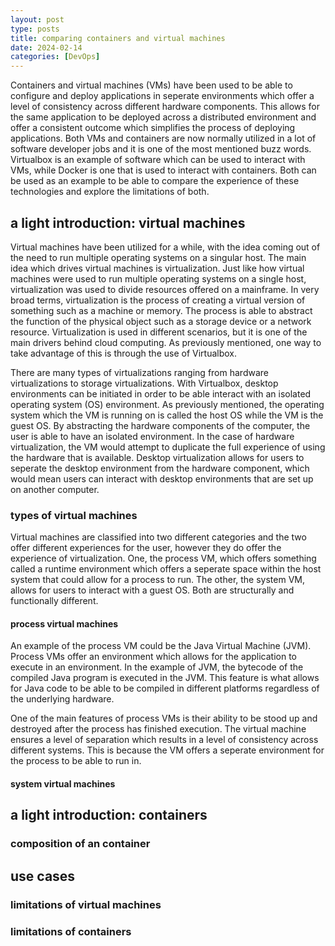 ```yaml
---
layout: post
type: posts
title: comparing containers and virtual machines
date: 2024-02-14
categories: [DevOps]
---
```

Containers and virtual machines (VMs) have been used to be able to configure and deploy applications in seperate environments which offer a level of consistency across different hardware components.  This allows for the same application to be deployed across a distributed environment and offer a consistent outcome which simplifies the process of deploying applications.  Both VMs and containers are now normally utilized in a lot of software developer jobs and it is one of the most mentioned buzz words.  Virtualbox is an example of software which can be used to interact with VMs, while Docker is one that is used to interact with containers.  Both can be used as an example to be able to compare the experience of these technologies and explore the limitations of both.

## a light introduction: virtual machines
Virtual machines have been utilized for a while, with the idea coming out of the need to run multiple operating systems on a singular host.  The main idea which drives virtual machines is virtualization.  Just like how virtual machines were used to run multiple operating systems on a single host, virtualization was used to divide resources offered on a mainframe.  In very broad terms, virtualization is the process of creating a virtual version of something such as a machine or memory.  The process is able to abstract the function of the physical object such as a storage device or a network resource.  Virtualization is used in different scenarios, but it is one of the main drivers behind cloud computing.  As previously mentioned, one way to take advantage of this is through the use of Virtualbox.

There are many types of virtualizations ranging from hardware virtualizations to storage virtualizations.  With Virtualbox, desktop environments can be initiated in order to be able interact with an isolated operating system (OS) environment.  As previously mentioned, the operating system which the VM is running on is called the host OS while the VM is the guest OS.  By abstracting the hardware components of the computer, the user is able to have an isolated environment.  In the case of hardware virtualization, the VM would attempt to duplicate the full experience of using the hardware that is available.  Desktop virtualization allows for users to seperate the desktop environment from the hardware component, which would mean users can interact with desktop environments that are set up on another computer.  

### types of virtual machines
Virtual machines are classified into two different categories and the two offer different experiences for the user, however they do offer the experience of virtualization.  One, the process VM, which offers something called a runtime environment which offers a seperate space within the host system that could allow for a process to run.  The other, the system VM, allows for users to interact with a guest OS.  Both are structurally and functionally different.

#### process virtual machines
An example of the process VM could be the Java Virtual Machine (JVM).  Process VMs offer an environment which allows for the application to execute in an environment.  In the example of JVM, the bytecode of the compiled Java program is executed in the JVM.  This feature is what allows for Java code to be able to be compiled in different platforms regardless of the underlying hardware.

One of the main features of process VMs is their ability to be stood up and destroyed after the process has finished execution.  The virtual machine ensures a level of separation which results in a level of consistency across different systems.  This is because the VM offers a seperate environment for the process to be able to run in.    

#### system virtual machines

## a light introduction: containers

### composition of an container

## use cases

### limitations of virtual machines

### limitations of containers

